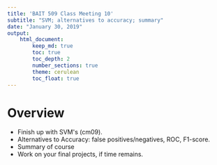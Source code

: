 ```yaml
---
title: 'BAIT 509 Class Meeting 10'
subtitle: "SVM; alternatives to accuracy; summary"
date: "January 30, 2019"
output: 
    html_document:
        keep_md: true
        toc: true
        toc_depth: 2
        number_sections: true
        theme: cerulean
        toc_float: true
---
```


# Overview

- Finish up with SVM's (cm09).
- Alternatives to Accuracy: false positives/negatives, ROC, F1-score.
- Summary of course
- Work on your final projects, if time remains.

